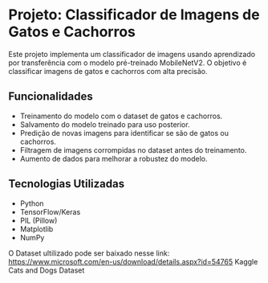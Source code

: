 # Projeto: Classificador de Imagens de Gatos e Cachorros

Este projeto implementa um classificador de imagens usando aprendizado por transferência com o modelo pré-treinado MobileNetV2. O objetivo é classificar imagens de gatos e cachorros com alta precisão.

## Funcionalidades
- Treinamento do modelo com o dataset de gatos e cachorros.
- Salvamento do modelo treinado para uso posterior.
- Predição de novas imagens para identificar se são de gatos ou cachorros.
- Filtragem de imagens corrompidas no dataset antes do treinamento.
- Aumento de dados para melhorar a robustez do modelo.

## Tecnologias Utilizadas
- Python
- TensorFlow/Keras
- PIL (Pillow)
- Matplotlib
- NumPy

O Dataset ultilizado pode ser baixado nesse link: https://www.microsoft.com/en-us/download/details.aspx?id=54765  Kaggle Cats and Dogs Dataset
